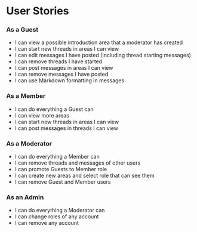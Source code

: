 # User Stories

### As a Guest

- I can view a possible introduction area that a moderator has created
- I can start new threads in areas I can view
- I can edit messages I have posted (Including thread starting messages)
- I can remove threads I have started
- I can post messages in areas I can view
- I can remove messages I have posted
- I can use Markdown formatting in messages

### As a Member

- I can do everything a Guest can
- I can view more areas
- I can start new threads in areas I can view
- I can post messages in threads I can view

### As a Moderator

- I can do everything a Member can
- I can remove threads and messages of other users
- I can promote Guests to Member role
- I can create new areas and select role that can see them
- I can remove Guest and Member users

### As an Admin

- I can do everything a Moderator can
- I can change roles of any account
- I can remove any account
